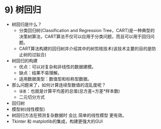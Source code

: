 
# 9) 树回归

* 树回归是什么？
    * 分类回归树(Classification and Regression Tree，CART)是一种典型的决策树算法，CART算法不仅可以应用于分类问题，而且可以用于回归问题。
    * CART算法构建的回归树并介绍其中的树剪枝技术(该技术主要的目的是防止树的过拟合)
* 树回归的构建
    * 优点：可以对复杂和非线性的数据建模。
    * 缺点：结果不易理解。
    * 适用数据类型：数值型和标称型数据。
* 那么问题来了，如何计算连续型数值的混乱度呢？
    * `误差`：也就是计算平均差的总值(总方差=方差*样本数)
    * 二元切分方式
* 回归树
* 模型树(线性模型)
* 树回归方法在预测复杂数据时 会比 简单的线性模型 更有效。
* Tkinter 和 matplotlib的集成，构建更强大的GUI
